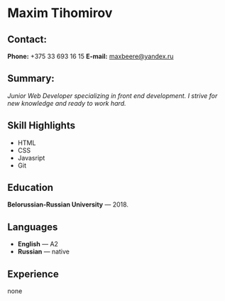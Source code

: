 # Maxim Tihomirov
## Contact:
**Phone:** +375 33 693 16 15
**E-mail:** maxbeere@yandex.ru

## Summary:
*Junior Web Developer specializing in front end development. I strive for new knowledge and ready to work hard.*

## Skill Highlights
* HTML 
* CSS
* Javasript
* Git

## Education
**Belorussian-Russian University** — 2018.

## Languages
* **English** — A2
* **Russian** — native

## Experience
none
